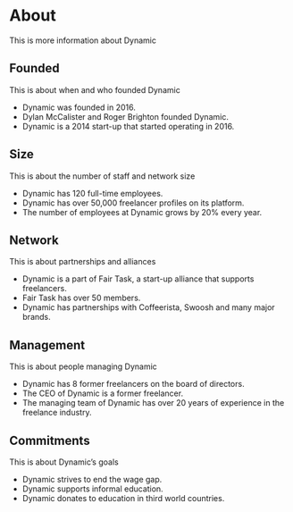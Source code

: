 # About

This is more information about Dynamic

## Founded

This is about when and who founded Dynamic

- Dynamic was founded in 2016.
- Dylan McCalister and Roger Brighton founded Dynamic.
- Dynamic is a 2014 start-up that started operating in 2016.

## Size

This is about the number of staff and network size

- Dynamic has 120 full-time employees.
- Dynamic has over 50,000 freelancer profiles on its platform.
- The number of employees at Dynamic grows by 20% every year.

## Network

This is about partnerships and alliances

- Dynamic is a part of Fair Task, a start-up alliance that supports freelancers.
- Fair Task has over 50 members.
- Dynamic has partnerships with Coffeerista, Swoosh and many major brands.

## Management

This is about people managing Dynamic

- Dynamic has 8 former freelancers on the board of directors.
- The CEO of Dynamic is a former freelancer.
- The managing team of Dynamic has over 20 years of experience in the freelance industry.

## Commitments

This is about Dynamic’s goals

- Dynamic strives to end the wage gap.
- Dynamic supports informal education.
- Dynamic donates to education in third world countries.